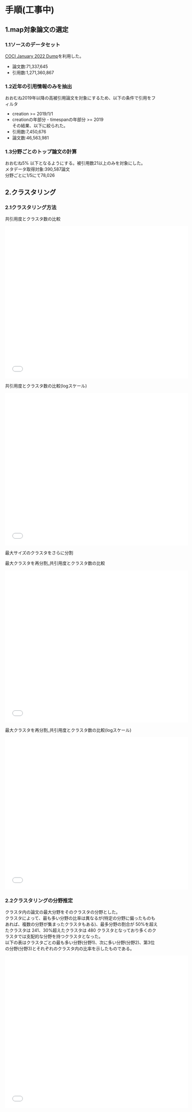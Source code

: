 # 手順(工事中)


## 1.map対象論文の選定  

### 1.1ソースのデータセット
[COCI January 2022 Dump](https://doi.org/10.6084/m9.figshare.6741422.v13)を利用した。
- 論文数:71,337,645  
- 引用数:1,271,360,867  

### 1.2近年の引用情報のみを抽出
おおむね2019年以降の高被引用論文を対象にするため、以下の条件で引用をフィルタ
- creation >= 2019/1/1  
- creationの年部分 - timespanの年部分 >= 2019    
その結果、以下に絞られた。
- 引用数:7,450,676 
- 論文数:46,563,981  
 
### 1.3分野ごとのトップ論文の計算
おおむね5% 以下となるようにする。被引用数21以上のみを対象にした。  
メタデータ取得対象:390,587論文  
分野ごとに1/5にて78,026  

## 2.クラスタリング

### 2.1クラスタリング方法

共引用度とクラスタ数の比較  
<iframe width="600" height="500" frameborder="0" scrolling="no" src="clustering_stats_std.html"></iframe>  

共引用度とクラスタ数の比較(logスケール)  
<iframe width="600" height="500" frameborder="0" scrolling="no" src="clustering_stats_log.html"></iframe> 

最大サイズのクラスタをさらに分割  

最大クラスタを再分割_共引用度とクラスタ数の比較  
<iframe width="600" height="500" frameborder="0" scrolling="no" src="clustering_823_stats_std.html"></iframe>  

最大クラスタを再分割_共引用度とクラスタ数の比較(logスケール)  
<iframe width="600" height="500" frameborder="0" scrolling="no" src="clustering_823_stats_log.html"></iframe> 


### 2.2クラスタリングの分野推定
クラスタ内の論文の最大分野をそのクラスタの分野とした。  
クラスタによって、最も多い分野の比率は異なるが(特定の分野に偏ったものもあれば、複数の分野が集まったクラスタもある)、最多分野の割合が 50%を超えたクラスタは 241、30%超えたクラスタは 480 クラスタとなっており多くのクラスタでは支配的な分野を持つクラスタとなった。  
以下の表はクラスタごとの最も多い分野(分野1)、次に多い分野(分野2)、第3位の分野(分野3)とそれぞれのクラスタ内の比率を示したものである。
<iframe width="600" height="500" frameborder="0" scrolling="no" src="cls_subject_table.html"></iframe>
